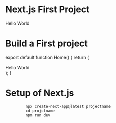 # Next.js First Project 
Hello World

# Build a First project

export default function Home() {
  return (
        <div>Hello World</div>
  );
}

# Setup of Next.js 
             npx create-next-app@latest projectname 
             cd projctname
             npm run dev
